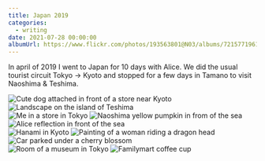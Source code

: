 ```yaml
---
title: Japan 2019
categories:
  - writing
date: 2021-07-28 00:00:00
albumUrl: https://www.flickr.com/photos/193563801@N03/albums/72157719613838672
---
```


In april of 2019 I went to Japan for 10 days with Alice. We did the usual tourist circuit Tokyo -> Kyoto and stopped for a few days in Tamano to visit Naoshima & Teshima.

<div class="photo-album">
    <div class="images-row images-row-2">
        <img src="https://live.staticflickr.com/65535/51340911142_8059ae9bef.jpg" alt="Cute dog attached in front of a store near Kyoto">
        <img src="https://live.staticflickr.com/65535/51341630116_45ae797cee.jpg" alt="Landscape on the island of Teshima">
    </div>
     <div class="images-row images-row-3">
        <img src="https://live.staticflickr.com/65535/51341629906_b04ba16be0.jpg" alt="Me in a store in Tokyo">
        <img src="https://live.staticflickr.com/65535/51341629926_fbe7c7d6c8.jpg" alt="Naoshima yellow pumpkin in from of the sea">
        <img src="https://live.staticflickr.com/65535/51340911277_1e50f577ed.jpg" alt="Alice reflection in front of the sea">
    </div>
    <div class="images-row images-row-3">
        <img src="https://live.staticflickr.com/65535/51342372859_63f8974f5e.jpg" alt="Hanami in Kyoto">
        <img src="https://live.staticflickr.com/65535/51341854653_bf8be646e3.jpg" alt="Painting of a woman riding a dragon head">
        <img src="https://live.staticflickr.com/65535/51342647190_7aca96bb7d.jpg" alt="Car parked under a cherry blossom">
    </div>
    <div class="images-row images-row-2">
        <img src="https://live.staticflickr.com/65535/51342372694_d5786ce4dc.jpg" alt="Room of a museum in Tokyo">
        <img src="https://live.staticflickr.com/65535/51340910957_5313ba013a.jpg" alt="Familymart coffee cup">
    </div>
</div>